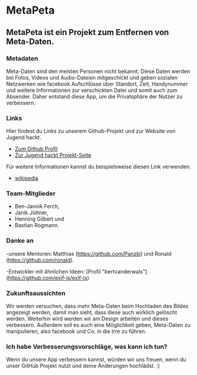 # MetaPeta

## MetaPeta ist ein Projekt zum Entfernen von Meta-Daten.

### Metadaten
Meta-Daten sind den meisten Personen nicht bekannt. 
Diese Daten werden bei Fotos, Videos und Audio-Dateien mitgeschickt und geben sozialen Netzwerken wie facebook
Aufschlüsse über Standort, Zeit, Handynummer und weitere Informationen zur verschickten Datei und somit auch zum Absender.
Daher entstand diese App, um die Privatsphäre der Nutzer zu verbessern.

### Links
Hier findest du Links zu unserem Github-Projekt und zur Website von Jugend hackt.
* [Zum Github Profil](https://jugendhackt.github.io/MetaPeta/)
* [Zur Jugend hackt Projekt-Seite](https://jugendhackt.org/projekte/)

Für weitere Informationen kannst du beispielsweise diesen Link verwenden.
* [wikipedia](https://de.wikipedia.org/wiki/Metadaten)

### Team-Mitglieder
* Ben-Jannik Ferch,
* Janik Jüttner,
* Henning Gilbert und
* Bastian Rogmann.

### Danke an 
-unsere Mentoren: Matthias (https://github.com/Panzki) und Ronald (https://github.com/ronald).
			
-Entwickler mit ähnlichen Ideen: [Profil "bertvanderwals"] (https://github.com/exif-js/exif-js)

### Zukunftsaussichten
Wir werden versuchen, dass mehr Meta-Daten beim Hochladen des Bildes angezeigt werden, damit man sieht, dass diese auch wirklich gelöscht werden.
Weiterhin wird werden wir am Design arbeiten und dieses verbessern.
Außerdem soll es auch eine Möglichkeit geben, Meta-Daten zu manipulieren, also facebook und Co. in die Irre zu führen.

### Ich habe Verbesserungsvorschläge, was kann ich tun?
Wenn du unsere App verbessern kannst, würden wir uns freuen, wenn du unser GitHub Projekt nutzt und deine Änderungen hochlädst. :)
